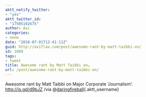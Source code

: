 ```yaml
---
aktt_notify_twitter:
- "yes"
aktt_twitter_id:
- "17505102675"
author: Avi
categories:
- none
date: "2010-07-01T12:41:11Z"
guid: http://aviflax.com/post/awesome-rant-by-matt-taibbi-on/
id: 1089
tags:
- tweet
title: Awesome rant by Matt Taibbi on…
url: /post/awesome-rant-by-matt-taibbi-on/
---
```

Awesome rant by Matt Taibbi on Major Corporate ‘Journalism’: <a href="http://is.gd/d9bJZ" rel="nofollow">http://is.gd/d9bJZ</a> /via @[daringfireball](http://twitter.com/daringfireball){.aktt_username}